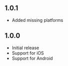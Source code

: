 
## 1.0.1

* Added missing platforms


## 1.0.0

* Initial release
* Support for iOS
* Support for Android